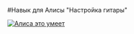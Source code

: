 #Навык для Алисы "Настройка гитары"

<a href="https://dialogs.yandex.ru/store/skills/acaba4d8-tyuner-dlya-gita?utm_source=site&utm_medium=badge&utm_campaign=v1&utm_term=d1" target="_blank"><img alt="Алиса это умеет" src="https://dialogs.s3.yandex.net/badges/v1-term1.svg"/></a>
